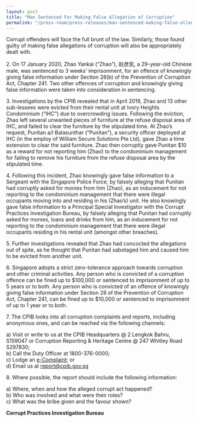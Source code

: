 ```yaml
---
layout: post
title: "Man Sentenced For Making False Allegation of Corruption"
permalink: "/press-room/press-releases/man-sentenced-making-false-allegation-corruption"
---
```

Corrupt offenders will face the full brunt of the law. Similarly, those found guilty of making false allegations of corruption will also be appropriately dealt with.

2\.      On 17 January 2020, Zhao Yankai (“Zhao”), 赵彦凯, a 29-year-old Chinese male, was sentenced to 3 weeks’ imprisonment, for an offence of knowingly giving false information under Section 28(b) of the Prevention of Corruption Act, Chapter 241. Two other offences of corruption and knowingly giving false information were taken into consideration in sentencing.

3\.       Investigations by the CPIB revealed that in April 2019, Zhao and 13 other sub-lessees were evicted from their rental unit at Ivory Heights Condominium (“IHC”) due to overcrowding issues. Following the eviction, Zhao left several unwanted pieces of furniture at the refuse disposal area of IHC, and failed to clear the furniture by the stipulated time. At Zhao’s request, Punitan a/l Balasunthar (“Punitan”), a security officer deployed at IHC (in the employ of William Secure Solutions Pte Ltd), gave Zhao a time extension to clear the said furniture. Zhao then corruptly gave Punitan $10 as a reward for not reporting him (Zhao) to the condominium management for failing to remove his furniture from the refuse disposal area by the stipulated time.

4\.       Following this incident, Zhao knowingly gave false information to a Sergeant with the Singapore Police Force, by falsely alleging that Punitan had corruptly asked for monies from him (Zhao), as an inducement for not reporting to the condominium management that there were illegal occupants moving into and residing in his (Zhao’s) unit. He also knowingly gave false information to a Principal Special Investigator with the Corrupt Practices Investigation Bureau, by falsely alleging that Punitan had corruptly asked for monies, loans and drinks from him, as an inducement for not reporting to the condominium management that there were illegal occupants residing in his rental unit (amongst other breaches).

5\.       Further investigations revealed that Zhao had concocted the allegations out of spite, as he thought that Punitan had sabotaged him and caused him to be evicted from another unit.

6\.       Singapore adopts a strict zero-tolerance approach towards corruption and other criminal activities. Any person who is convicted of a corruption offence can be fined up to $100,000 or sentenced to imprisonment of up to 5 years or to both. Any person who is convicted of an offence of knowingly giving false information under Section 28 of the Prevention of Corruption Act, Chapter 241, can be fined up to $10,000 or sentenced to imprisonment of up to 1 year or to both.

7\.       The CPIB looks into all corruption complaints and reports, including anonymous ones, and can be reached via the following channels:

a) Visit or write to us at the CPIB Headquarters @ 2 Lengkok Bahru, S159047 or Corruption Reporting & Heritage Centre @ 247 Whitley Road S297830;<br />
b) Call the Duty Officer at 1800-376-0000;<br />
c) Lodge an [e-Complaint](/e-services/e-complaint-for-corrupt-conduct); or<br>
d) Email us at <a class="spamspan" href="mailto:report@cpib.gov.sg">report@cpib.gov.sg</a>

8\.        Where possible, the report should include the following information:

a) Where, when and how the alleged corrupt act happened?<br />
b) Who was involved and what were their roles?<br />
c) What was the bribe given and the favour shown?

**Corrupt Practices Investigation Bureau**
